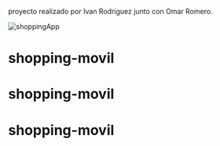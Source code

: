proyecto realizado por Ivan Rodriguez junto con Omar Romero.

![shoppingApp](https://user-images.githubusercontent.com/4458129/173839525-218900ed-9bcd-4f6f-9158-0b02dd9d7707.gif)
# shopping-movil
# shopping-movil
# shopping-movil
